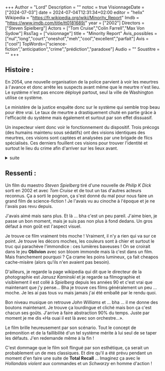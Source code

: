 +++
Author = "Lord"
Description = ""
notoc = true
VisionnageDate = ["2024-07-03"]
date = 2024-07-04T12:31:34+02:00
editor = "helix"
Wikipedia = "https://fr.wikipedia.org/wiki/Minority_Report"
Imdb = "https://www.imdb.com/title/tt0181689/"
year = ["2002"]
Directors = ["Steven Spielberg"]
Actors = ["Tom Cruise","Colin Farrell","Max Von Sydow"]
RssTag = ["visionnage"]
title = "Minority Report"
Avis_possibles = ["nul","long","court","oneshot","meh","cool","excellent","parfait"]
Avis = ["cool"] 
TopWords=["science-fiction","anticipation","crime","prédiction","paradoxe"]
Audio = ""
Soustitre = ""
+++
## Histoire : 
En 2054, une nouvelle organisation de la police parvient à voir les meurtres à l'avance et donc arrête les suspects avant même que le meurtre n'est lieu.
Le système n'est pas encore déployé partout, seul la ville de Washington utilise ce système.

Le ministère de la justice enquête donc sur le système qui semble trop beau pour être vrai.
Le taux de meurtre a drastiquement chuté en partie grâce à l'efficacité du système mais également et surtout par son effet dissuasif.

Un inspecteur vient donc voir le fonctionnement du dispositif.
Trois précogs (des humains maintenu sous sédatifs) ont des visions identiques des meurtres, ces visions sont captées et analysées par une brigade de flics spécialisés.
Ces derniers fouillent ces visions pour trouver l'identité et surtout le lieu du crime afin d'arriver sur les lieux avant.

<details><summary>suite</summary>

Les précogs sont tenus isolés du monde, ils ne sortent jamais de leur bassin.
Ils ne sont pas conscients et n'ont absolument aucun contact avec qui que ce soit en dehors de la personne qui s'occupe de leur besoin physiologique.

L'inspecteur insiste pour rentrer dans leur salle surnommée "le temple".
Une fois son ptit tour fait, une des précogs attrape le bras de *John* (le héros du film qui est le flic à la tête d'un peu tout cela) et lui parle et lui montre une vision via l'écran.
Ça n'était jamais arrivé puisqu'ils sont amorphes et tenus inconscient via des drogues.

Il se renseigne concernant cette vision et découvre que sur les trois précogs, il n'existe que deux des trois enregistrements des visions des précogs.
Qui plus est, la victime (qui n'est donc plus une victime étant donné l'intervention des flics) est portée disparue.

L'inspecteur est de plus en plus suspicieux et semblent commencer à suspecter *John*.
Pas de chance, c'est pile le moment où une nouvelle vision des précogs arrive.
*John* commence à l'analyser et il voit très vite qu'il est le meurtrier d'une personne qu'il ne connait pas dans un lieu qu'il ne connait pas et que ça devrait arriver dans quelques dizaines d'heures.
Il est forcé à fuire pour ne pas se faire choper par ses collègues.

La société dans laquelle il vit est bardée de surveillance et de reconnaissance biométriques.
Ça va être compliqué de faire profil bas.
Il n'a aucune raison de tuer cet inconnu mais s'il parvient à ne pas se faire choper avant la deadline ça pourrait mettre à mal le système entier de précrime.

Il se rend chez la scientifique qui est en grande partie responsable de tout ce système.
Cette dernière lui révèle quelques failles du système : Les précogs ont parfois des échos où ils ont une nouvelle prévision identique d'un crime déjà évité.
Les précogs n'ont pas dans 100% des cas la même vision d'un mème meurtre avec des divergences.
Cette erreur est un rapport minoritaire (lorqu'un des précogs a une vision différente des deux autres) et n'est pas archivée.
Il existe cependant un moyen de retrouver cette vision : en récupérant de nouveau la vision auprès du précog qui l'a fait.

Voilà, *John* a désomrais un nouvel objectif : retrouver la vision d'un rapport minoritaire dans un précog.
Il doit donc se rendre en plein cœur du quartier général des flics alors qu'il est en cavale et activement recherché.

Pour parvenir à ses fins, il va voir un chirurgien verreux pour se fair échanger les yeux.
Il lui donne également un produit pouvant le défigurer pendant quelques heures.
Il échappe de peu à des contrôles de flics mais parvient à se rendre dans le "temple".

Il y kidnappe *Agatha*, une des trois précogs.
Avec son aide, ils se rendent chez un pirate avec du matos permettant d'extraire des visions de son esprit.
Il y voit le mème meurtre d'une certaine *Anne Lively* (celle qui est portée disparue).
Il est toujours en fuite et fini par arriver dans le lieu où se trouve *Leo Crow* (sa future victime).

Il n'a aucune raison ni intention de le tuer.
Mais en entrant dans la chambre, il y trouve de nombreuses photos de gamins donc certaines de son propre fils.
Son fils qui a disparu quelques mois avant la mise en service du précrime.
Il comprend alors que sa victime est en fait le gars qui a buté son gamin.
Forcément, il a bien plus de raison de buter *Leo Crow* désormais.

*Agatha* l'exhorte de faire le bon choix et de ne pas le buter mais il hésite très fort.
Au dernier moment, il n'appuie pas sur la gachette.
Là, *Leo Crow* change de discours et lui demande de le buter afin de mettre à l'abri sa famille ?!
La machinerie se révèle.
On a assuré au gars que s'il se laissait buter en se faisant passer pour le tueur du gamin de *John*, sa famille aurait du pognon.
*John* le questionne afin d'avoir l'identité de la personne avec qui il a passé ce deal mais sans succès et le gars le force et dans l'affrontement se fait tuer.

Notre pauvre *John* s'est fait piéger.
Mais il a encore une longueur d'avance sur les flics et est toujours en cavale avec ce coup-ci une vraie victime à son palmarès.

L'enquêteur arrive sur les lieux et commence à trouver ça un peu étrange.
Toutes les photos de gamins, pour lui aussi ça commence à sentir le coup monté.
Il va donc se rendre auprès du patron de précrime pour faire part de ses découvertes et inquiétudes.
Il lui montre notamment le rapport minoritaire sur le meurtre d'*Anne Lively* lui montrant qu'il y a en fait eu un meurte évité et que la seconde vision n'était pas un écho mais bien un second meurtre à l'identique mais qui n'a lui pas été évité car classé comme écho.
Mais l'erreur de l'enquêteur est d'avoir été en parler au patron de précrime : c'est lui le véritable tueur que l'on aperçoit dans cette seconde vision.
Il se fait donc buter pour que cette vérité n'éclate pas au grand jour.

Pendant ce temps, *John* rejoint son ex-femme.
Il y découver qu'*Anne Lively* est en fait la mère d'*Agatha*.
Cette dernière prenait de la drogue et c'est en partie la raison pour laquelle sa fille est devenue une précog.
Elle s'est faite tuer parcequ'elle pouvait mettre à mal l'organisation precrime.
Les flics arrivent et arrètent *John* et récupèrent *Agatha*.

Suite à cela, son ex-femme va voir le patron de precrime et lui tend un piège en parlant d'*Anne Lively*.
Il se trahit en révélant involontairement qu'il l'a tué mais ce dernier est attendu pour un dîner de bienséance et en reste là.
*Lara* (l'ex-femme de *John) profite d'être dans les locaux de precrimes pour libérer *John*.
Les précogs ont la vision du meurtre de *John* par le patron de precrime.

*John* se rend au dîner mondain et y révèle les actions du patron de précrime.
Ce dernier menace de tuer *John* qui lui explique l'impasse : S'il le fait, les précogs ont raison et le système est fiable mais il finit en taule.
S'il ne le fait pas le système est faillible et il perd son bijou.
Le gars se suicide.

Le film se finit.
Tout est bien qui finit bien : les précogs sont relâchés et vivent isolés, *John* et *Lara* se sont rabibochés et attendent un mioche.

</details>

## Ressenti :
Un film du maestro *Steven Spielberg* tiré d'une nouvelle de *Philip K Dick* sorti en 2002 et avec *Tom Cruise* et de tout un tas d'autres acteurs reconnus.
Ça a sorti le pognon, ça s'est donné du mal pour nous faire un grand film de science-fiction !
Je l'avais vu au cinoche à l'époque et je ne l'avais pas revu depuis.

J'avais aimé mais sans plus.
Et là … bha c'est un peu pareil.
J'aime bien, je passe un bon moment, mais je suis pas non plus à fond dedans.
Un gros défaut à mon goût est l'aspect visuel.

Je trouve ce film vraiment très moche !
Vraiment, il n'y a rien qui va sur ce point.
Je trouve les décors moches, les couleurs sont à chier et surtout le truc qui parachève l'immondice : ces lumières baveuses !
On se croirait dans le jeu **Oblivion** avec son bloom immonde mais là c'est dans un film.
Mais franchement pourquoi ?
Ça crame les poins lumineux, ça fait cheapos cache-misère (alors qu'ils n'en avaient pas besoin).

D'ailleurs, je regarde la page wikipedia qui dit que le directeur de la photographie est *Janusz Kaminski* et je regarde sa filmographie et visiblement il est collé à *Spielberg* depuis les années 90 et c'est vrai que maintenant que j'y pense…
Bha je trouve ces films généralement un peu … moche.
Je les ai pas tous vu mais jamais j'ai été emballé par le rendu quoi.

Bon niveau musique on retrouve *John Williams* et … bha … il me donne des boutons maintenant.
Je trouve ça lourdingue et cliché mais bon ça c'est chacun ses goûts.
J'arrive à faire abstraction 90% du temps.
Juste par moment je me dis «Ha ouai il est là avec son orchestre…».

Le film brille heureusement par son scénario.
Tout le concept de prémonition et de la faillibilité d'un tel système mérite à lui seul de se taper les défauts.
J'en redemande même à la fin !

C'est dommage que le film soit flingué par son esthétique, ça serait un probablement un de mes classiques.
Et dire qu'il a été prévu pendant un moment d'en faire une suite de **Total Recall** …
Imaginez ça avec le *Hollandais violent* aux commandes et un *Schwarzy* en homme d'action !
